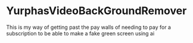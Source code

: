 # YurphasVideoBackGroundRemover
This is my way of getting past the pay walls of needing to pay for a subscription to be able to make a fake green screen using ai
